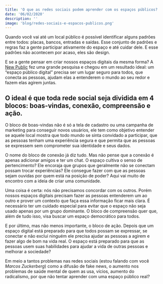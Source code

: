 ```yaml
---
title: 'O que as redes sociais podem aprender com os espaços públicos?'
date: '06/02/2020'
description: ''
image: 'blog/redes-sociais-e-espacos-publicos.png'
---
```


Quando você vai até um local público é possível identificar alguns padrões entre todos: placas, bancos, entradas e saídas. Esse conjunto de padrões e regras faz a gente participar ativamente do espaço e até cuidar dele. E esse padrões não acontecem por acaso, eles são design.

E se a gente pensar em criar nossos espaços digitais da mesma forma? A [New Public](https://newpublic.org/interactive/) fez uma grande pesquisa e chegou em um resultado ideal: um “espaço público digital” precisa ser um lugar seguro para todos, que conecta as pessoas, ajudam elas a entenderem o mundo ao seu redor e fazem elas agirem juntas.

## O ideal é que toda rede social seja dividida em 4 blocos: boas-vindas, conexão, compreensão e ação.

O bloco de boas-vindas não é só a tela de cadastro ou uma campanha de marketing para conseguir novos usuários, ele tem como objetivo entender se aquele local mostra que todo mundo se sinta convidado a participar, que as pessoas tenham uma experiência segura e que permita que as pessoas se expressem sem comprometer sua identidade e seus dados.

O nome do bloco de conexão já diz tudo. Mas não pense que a conexão é apenas adicionar amigos e ter um chat. O espaço cultiva o senso de pertencimento? Ele encoraja que grupos que geralmente não se conectam possam trocar experiências? Ele consegue fazer com que as pessoas sejam ouvidas por quem está na posição de poder? Aqui vai muito de encontro com a ideia de criar uma comunidade.

Uma coisa é certa: nós não precisamos concordar com os outros. Porém nossos espaços digitais precisam fazer as pessoas entenderem um ao outro e prover um contexto que faça essa informação ficar mais clara. É necessário ter um cuidado especial para evitar que o espaço não seja usado apenas por um grupo dominante. O bloco de compreensão quer que, além de tudo isso, visa buscar um espaço democrático para todos.

E por último, mas não menos importante, o bloco de ação. Depois que um espaço digital está preparado para que todos possam se expressar, se conectar e não exclui ninguém ele precisa ajudar as pessoas a agirem e fazer algo de bom na vida real. O espaço está preparado para que as pessoas usem suas habilidades para ajudar a vida de outras pessoas e melhorar a sociedade?

Em meio a tantos problemas nas redes sociais (estou falando com você *Marcos Zuckerberg*) como a difusão de fake news, o aumento nos problemas de saúde mental de quem as usa, vícios, aumento do radicalismo, por que não tentar aprender com uma espaço público real?